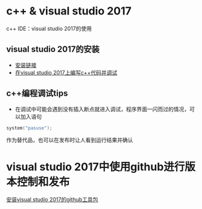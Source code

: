# c++ & visual studio 2017
c++ IDE：visual  studio 2017的使用
## visual studio 2017的安装
* [安装链接](https://www.visualstudio.com/zh-hans/?rr=https%3A%2F%2Fwww.bing.com%2F)
* [在visual studio 2017上编写c++代码并调试](https://docs.microsoft.com/zh-cn/cpp/build/vscpp-step-1-create)
## c++编程调试tips
* 在调试中可能会遇到没有插入断点就进入调试，程序界面一闪而过的情况，可以加入语句
```c++
system("pasuse");
```
  作为替代品，也可以在发布时让人看到运行结果并确认
# visual studio 2017中使用github进行版本控制和发布
[安装visual studio 2017的github工具包](https://visualstudio.github.com/)
